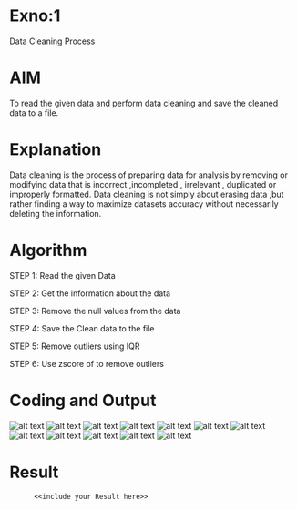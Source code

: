# Exno:1
Data Cleaning Process

# AIM
To read the given data and perform data cleaning and save the cleaned data to a file.

# Explanation
Data cleaning is the process of preparing data for analysis by removing or modifying data that is incorrect ,incompleted , irrelevant , duplicated or improperly formatted. Data cleaning is not simply about erasing data ,but rather finding a way to maximize datasets accuracy without necessarily deleting the information.

# Algorithm
STEP 1: Read the given Data

STEP 2: Get the information about the data

STEP 3: Remove the null values from the data

STEP 4: Save the Clean data to the file

STEP 5: Remove outliers using IQR

STEP 6: Use zscore of to remove outliers

# Coding and Output
![alt text](<Screenshot 2025-04-20 194022.png>)
 ![alt text](<Screenshot 2025-04-20 193402.png>) 
 ![alt text](<Screenshot 2025-04-20 193420.png>) 
 ![alt text](<Screenshot 2025-04-20 193431.png>) 
 ![alt text](<Screenshot 2025-04-20 193615.png>) 
 ![alt text](<Screenshot 2025-04-20 193628.png>) 
 ![alt text](<Screenshot 2025-04-20 193651.png>) 
 ![alt text](<Screenshot 2025-04-20 193724.png>) 
 ![alt text](<Screenshot 2025-04-20 193821.png>) 
 ![alt text](<Screenshot 2025-04-20 193835.png>) 
 ![alt text](<Screenshot 2025-04-20 193845.png>) 
 ![alt text](<Screenshot 2025-04-20 193941.png>)
# Result    
          <<include your Result here>>
